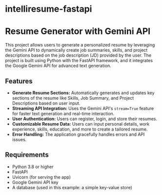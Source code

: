 # intelliresume-fastapi


# Resume Generator with Gemini API

This project allows users to generate a personalized resume by leveraging the Gemini API to dynamically create job summaries, skills, and project descriptions based on the job description (JD) provided by the user. The project is built using Python with the FastAPI framework, and it integrates the Google Gemini API for advanced text generation.

## Features

- **Generate Resume Sections:** Automatically generates and updates key sections of the resume like Skills, Job Summary, and Project Descriptions based on user input.
- **Streaming API Integration:** Uses the Gemini API's `stream=True` feature for faster text generation and real-time interaction.
- **User Authentication:** Users can register, login, and store their resumes.
- **Customizable Resume Data:** Users can input personal details, work experience, skills, education, and more to create a tailored resume.
- **Error Handling:** The application gracefully handles errors and API issues.

## Requirements

- Python 3.8 or higher
- FastAPI
- Uvicorn (for serving the app)
- Google Gemini API key
- A database (used in this example: a simple key-value store)
